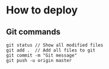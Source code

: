 # How to deploy
## Git commands

	git status // Show all modified files
 	git add .  // Add all files to git
 	git commit -m "Git message"
 	git push -u origin master

